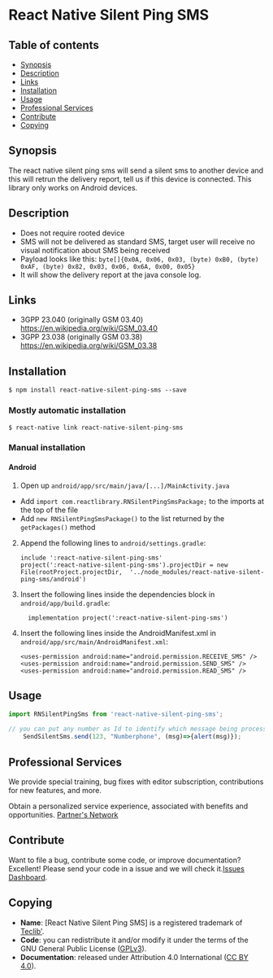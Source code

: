 
# React Native Silent Ping SMS

## Table of contents

* [Synopsis](#synopsis)
* [Description](#description)
* [Links](#links)
* [Installation](#installation)
* [Usage](#usage)
* [Professional Services](#professional-services)
* [Contribute](#contribute)
* [Copying](#copying)

## Synopsis

The react native silent ping sms will send a silent sms to another device and this will retrun the delivery report, tell us if this device is connected. This library only works on Android devices.

## Description

  - Does not require rooted device
  - SMS will not be delivered as standard SMS, target user will receive no visual notification about SMS being received
  - Payload looks like this: `byte[]{0x0A, 0x06, 0x03, (byte) 0xB0, (byte) 0xAF, (byte) 0x82, 0x03, 0x06, 0x6A, 0x00, 0x05}`
  - It will show the delivery report at the java console log.

## Links

  - 3GPP 23.040 (originally GSM 03.40) https://en.wikipedia.org/wiki/GSM_03.40
  - 3GPP 23.038 (originally GSM 03.38) https://en.wikipedia.org/wiki/GSM_03.38

## Installation

`$ npm install react-native-silent-ping-sms --save`

### Mostly automatic installation

`$ react-native link react-native-silent-ping-sms`

### Manual installation

#### Android

1. Open up `android/app/src/main/java/[...]/MainActivity.java`
  - Add `import com.reactlibrary.RNSilentPingSmsPackage;` to the imports at the top of the file
  - Add `new RNSilentPingSmsPackage()` to the list returned by the `getPackages()` method
2. Append the following lines to `android/settings.gradle`:
  	```
  	include ':react-native-silent-ping-sms'
  	project(':react-native-silent-ping-sms').projectDir = new File(rootProject.projectDir, 	'../node_modules/react-native-silent-ping-sms/android')
  	```
3. Insert the following lines inside the dependencies block in `android/app/build.gradle`:
  	```
      implementation project(':react-native-silent-ping-sms')
  	```
4.  Insert the following lines inside the AndroidManifest.xml in `android/app/src/main/AndroidManifest.xml`:
    ```
    <uses-permission android:name="android.permission.RECEIVE_SMS" />
    <uses-permission android:name="android.permission.SEND_SMS" />
    <uses-permission android:name="android.permission.READ_SMS" />
    ```

## Usage

```javascript
import RNSilentPingSms from 'react-native-silent-ping-sms';

// you can put any number as Id to identify which message being process
    SendSilentSms.send(123, "Numberphone", (msg)=>{alert(msg)});

```

## Professional Services

We provide special training, bug fixes with editor subscription, contributions for new features, and more.

Obtain a personalized service experience, associated with benefits and opportunities.
[Partner's Network](http://www.teclib-edition.com/en/partners/)

## Contribute

Want to file a bug, contribute some code, or improve documentation? Excellent! Please send your code in a issue and we will check it.[Issues Dashboard](https://github.com/CamposErik/React-Native-Silent-Ping-Sms/issues).

## Copying

* **Name**: [React Native Silent Ping SMS] is a registered trademark of [Teclib'](http://www.teclib-edition.com/en/).
* **Code**: you can redistribute it and/or modify it under the terms of the GNU General Public License ([GPLv3](https://www.gnu.org/licenses/gpl-3.0.en.html)).
* **Documentation**: released under Attribution 4.0 International ([CC BY 4.0](https://creativecommons.org/licenses/by/4.0/)).




  
